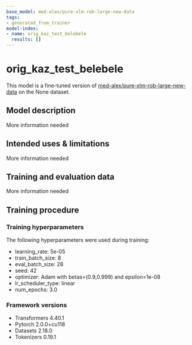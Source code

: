 ```yaml
---
base_model: med-alex/pure-xlm-rob-large-new-data
tags:
- generated_from_trainer
model-index:
- name: orig_kaz_test_belebele
  results: []
---
```


<!-- This model card has been generated automatically according to the information the Trainer had access to. You
should probably proofread and complete it, then remove this comment. -->

# orig_kaz_test_belebele

This model is a fine-tuned version of [med-alex/pure-xlm-rob-large-new-data](https://huggingface.co/med-alex/pure-xlm-rob-large-new-data) on the None dataset.

## Model description

More information needed

## Intended uses & limitations

More information needed

## Training and evaluation data

More information needed

## Training procedure

### Training hyperparameters

The following hyperparameters were used during training:
- learning_rate: 5e-05
- train_batch_size: 8
- eval_batch_size: 28
- seed: 42
- optimizer: Adam with betas=(0.9,0.999) and epsilon=1e-08
- lr_scheduler_type: linear
- num_epochs: 3.0

### Framework versions

- Transformers 4.40.1
- Pytorch 2.0.0+cu118
- Datasets 2.18.0
- Tokenizers 0.19.1
